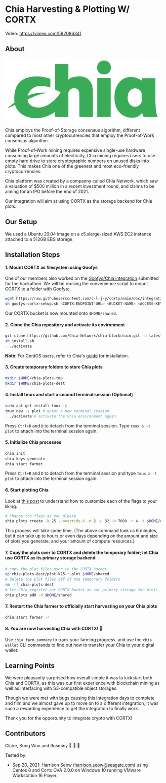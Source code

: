 # Chia Harvesting & Plotting W/ CORTX

Video: https://vimeo.com/582086341

## About

![](chia-logo.png)

Chia employs the Proof-of-Storage consensus algorithm, different compared to most other cryptocurrencies that employ the Proof-of-Work consensus algorithm. 

While Proof-of-Work mining requires expensive single-use hardware consuming large amounts of electricity, Chia mining requires users to use empty hard drive to store cryptographic numbers on unused disks into plots. This makes Chia one of the greenest and most eco-friendly cryptocurrencies. 

Chia platform was created by a companny called Chia Network, which saw a valuation of $500 million in a recent investment round, and claims to be aiming for an IPO before the end of 2021.

Our integration will aim at using CORTX as the storage backend for Chia plots.

## Our Setup

We used a Ubuntu 20.04 image on a c5.xlarge-sized AWS EC2 instance attached to a 512GB EBS storage.

## Installation Steps

#### 1. Mount CORTX as filesystem using Goofys

One of our members also worked on the [Goofys/Chia integration](https://github.com/Seagate/cortx/pull/1140) submitted for the hackathon. We will be reusing the convenience script to mount CORTX to a folder with Goofys:

```sh
wget https://raw.githubusercontent.com/c-l-j-y/cortx/main/doc/integrations/goofys/goofys-cortx-setup.sh
sh goofys-cortx-setup.sh <CORTX-ENDPOINT-URL> <BUCKET-NAME> <ACCESS-KEY-ID> <SECRET-ACCESS-KEY>
```

Our CORTX bucket is now mounted onto `$HOME/shared`.

#### 2. Clone the Chia repository and activate its environment

```sh
git clone https://github.com/Chia-Network/chia-blockchain.git -b latest --recurse-submodules
sh install.sh
. ./activate
```

**Note**: For CentOS users, refer to Chia's [guide](https://github.com/Chia-Network/chia-blockchain/wiki/INSTALL#centosred-hatfedora) for installation.

#### 3. Create temporary folders to store Chia plots

```sh
mkdir $HOME/chia-plots-tmp
mkdir $HOME/chia-plots-dest
```

#### 4. Install tmux and start a second terminal session (Optional)

```sh
sudo apt-get install tmux -y
tmux new -s plot # enter a new terminal session
. ./activate # activate the Chia environment again
```

Press `Ctrl+B` and `D` to detach from the terminal session. Type `tmux a -t plot` to attach into the terminal session again.

#### 5. Initialize Chia processes

```sh
chia init
chia keys generate
chia start farmer
```

Press `Ctrl+B` and `D` to detach from the terminal session and type `tmux a -t plot` to attach into the terminal session again.

#### 6. Start plotting Chia

Look at [this post](https://chiaforum.com/t/what-syntax-of-create-plots-to-make-parallel-plotting-and-staggering-in-cli/5076) to understand how to customize each of the flags to your liking.

```sh
# change the flags as you please
chia plots create -k 25 --override-k -n 2 -u 32 -b 7000 -r 4 -t $HOME/chia-plots-tmp -d $HOME/chia-plots-dest
```

This process will take some time. (The above command took us 6 minutes, but it can take up to hours or even days depending on the amount and size of plots you generate, and your amount of compute resources.)


#### 7. Copy the plots over to CORTX and delete the temporary folder; let Chia use CORTX as its primary storage backend

```sh
# copy the plot files over to the CORTX bucket
cp chia-plots-dest/plot-k25-*.plot $HOME/shared
# delete the plot files off of the temporary folders
rm -rf chia-plots-dest
# let Chia register our CORTX bucket as our primary storage for plots
chia plots add -d $HOME/shared
```

#### 7. Restart the Chia farmer to officially start harvesting on your Chia plots

```sh
chia start farmer -r
```

#### 8. You are now harvesting Chia with CORTX! :tada:

Use `chia farm summary` to track your farming progress, and use the `chia wallet` CLI commands to find out how to transfer your Chia to your digital wallet.

## Learning Points

We were pleasantly surprised how overall simple it was to kickstart both Chia and CORTX, as this was our first experience with blockchain mining as well as interfacing with S3-compatible object storages.

Though we were met with bugs causing this integration days to complete and film,and we almost gave up to move on to a different integration, it was such a rewarding experience to get the integration to finally work.

Thank you for the opportunity to integrate crypto with CORTX!

## Contributors

Claire, Sung Won and Rosminy :tada: :tada: :tada:

Tested by:

- Sep 20, 2021: Harrison Seow (<harrison.seow@seagate.com>) using Centos 8 and Cortx OVA 2.0.0 on Windows 10 running VMware Workstation 16 Player.
